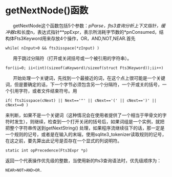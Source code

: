 # getNextNode()函数
&nbsp;&nbsp;&nbsp;&nbsp;&nbsp;&nbsp;getNextNode这个函数包括5个参数：*pParse，fts3查询分析上下文指针，缓冲器*z和长度n，表达式指针**ppExpr，表示所消耗字节数的*pnConsumed，结构体Fts3Keyword用来存放4个操作，OR，AND,NOT,NEAR.首先

    while( nInput>0 && fts3isspace(*zInput) )

&nbsp;&nbsp;&nbsp;&nbsp;&nbsp;&nbsp;用于跳过分隔符（打开或关闭括号或一个被引用的字符串）。

    for(ii=0; ii<(int)(sizeof(aKeyword)/sizeof(struct Fts3Keyword));ii++)

&nbsp;&nbsp;&nbsp;&nbsp;&nbsp;&nbsp;开始处理一个关键词，先找到一个最接近的词，在这个点上很可能是一个关键词，但是要确定的话，下一个字节必须包含另一个分隔符，一个开或关的括号，一个引用字符，或者文件结束符号。用

    if( fts3isspace(cNext) || Next=='"' || cNext=='(' || cNext==')' || cNext==0 )

来判断，如果不是一个关键词（这种情况会在使用者提供了一个相当于甲骨文的字符时发生），则继续，检查到一个打开关闭的括号后，如果词组是一个实例，就把把整个字符串传送到getNextString()	 处理，如果程序流继续往下的话，那一定是一个规则的记号，或者是在输入的末端，使用sqlite3_tokenizer读取规则的记号，在这之前，要先算出此记号是否存在一个显式的列说明符。

    static int opPrecedence(Fts3Expr *p)

返回一个代表操作优先级的整数，当使用新的fts3查询语法时，优先级顺序为：

    NEAR>NOT>AND>OR.

